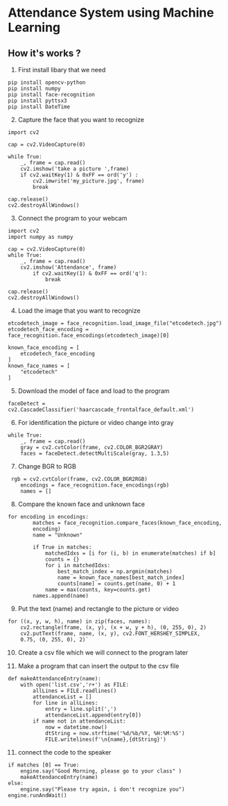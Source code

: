 # Attendance System using Machine Learning

How it's works ?
---
1. First install libary that we need
````
pip install opencv-python   
pip install numpy
pip install face-recognition
pip install pyttsx3 
pip install DateTime
````

2. Capture the face that you want to recognize 
````
import cv2

cap = cv2.VideoCapture(0)

while True:
    _, frame = cap.read()
    cv2.imshow('take a picture ',frame)
    if cv2.waitKey(1) & 0xFF == ord('y') :
        cv2.imwrite('my_picture.jpg', frame)
        break

cap.release()
cv2.destroyAllWindows()
````
3. Connect the program to your webcam 
````
import cv2
import numpy as numpy

cap = cv2.VideoCapture(0)
while True:
    _, frame = cap.read()
    cv2.imshow('Attendance', frame)
        if cv2.waitKey(1) & 0xFF == ord('q'):
            break

cap.release()
cv2.destroyAllWindows()
`````

4. Load the image that you want to recognize 
````
etcodetech_image = face_recognition.load_image_file("etcodetech.jpg")
etcodetech_face_encoding = face_recognition.face_encodings(etcodetech_image)[0]

known_face_encoding = [
    etcodetech_face_encoding
]
known_face_names = [
    "etcodetech"
]
````
5. Download the model of face and load to the program
````
faceDetect = cv2.CascadeClassifier('haarcascade_frontalface_default.xml')
````
6. For identification the picture or video change into gray 
````
while True:
    _, frame = cap.read()
    gray = cv2.cvtColor(frame, cv2.COLOR_BGR2GRAY)
    faces = faceDetect.detectMultiScale(gray, 1.3,5)
````
7. Change BGR to RGB
````
 rgb = cv2.cvtColor(frame, cv2.COLOR_BGR2RGB)
    encodings = face_recognition.face_encodings(rgb)
    names = []
````
8. Compare the known face and unknown face
````
for encoding in encodings:
        matches = face_recognition.compare_faces(known_face_encoding,
        encoding)
        name = "Unknown"

        if True in matches:
            matchedIdxs = [i for (i, b) in enumerate(matches) if b]
            counts = {}
            for i in matchedIdxs:
                best_match_index = np.argmin(matches)
                name = known_face_names[best_match_index]
                counts[name] = counts.get(name, 0) + 1
            name = max(counts, key=counts.get)
        names.append(name)
````

9. Put the text (name) and rectangle to the picture or video
````
for ((x, y, w, h), name) in zip(faces, names):
    cv2.rectangle(frame, (x, y), (x + w, y + h), (0, 255, 0), 2)
    cv2.putText(frame, name, (x, y), cv2.FONT_HERSHEY_SIMPLEX,
    0.75, (0, 255, 0), 2)`
````
10. Create a csv file which we will connect to the program later

11. Make a program that can insert the output to the csv file
````
def makeAttendanceEntry(name):
    with open('list.csv','r+') as FILE:
        allLines = FILE.readlines()
        attendanceList = []
        for line in allLines:
            entry = line.split(',')
            attendanceList.append(entry[0])
        if name not in attendanceList:
            now = datetime.now()
            dtString = now.strftime('%d/%b/%Y, %H:%M:%S')
            FILE.writelines(f'\n{name},{dtString}')
````
11. connect the code to the speaker 
````
if matches [0] == True:
    engine.say("Good Morning, please go to your class" ) 
    makeAttendanceEntry(name)
else:
    engine.say("Please try again, i don't recognize you")
engine.runAndWait() 
````